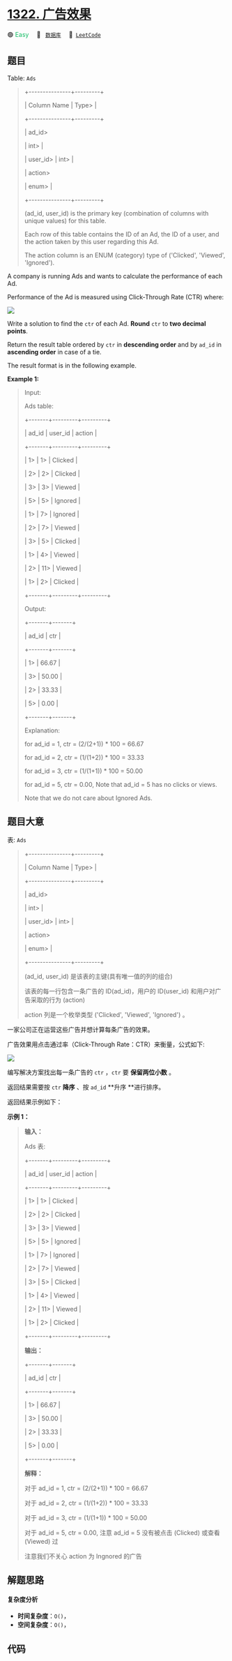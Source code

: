 # [1322. 广告效果](https://leetcode.com/problems/ads-performance)

🟢 <font color=#15bd66>Easy</font>&emsp; 🔖&ensp; [`数据库`](/tag/database.md)&emsp; 🔗&ensp;[`LeetCode`](https://leetcode.com/problems/ads-performance)

## 题目

Table: `Ads`

> 
> 
> 
> 
> 
> +---------------+---------+
> 
> | Column Name   | Type> 
> |
> 
> +---------------+---------+
> 
> | ad_id> 
> > 
>  | int> 
>  |
> 
> | user_id> 
>    | int> 
>  |
> 
> | action> 
> > 
> | enum> 
> |
> 
> +---------------+---------+
> 
> (ad_id, user_id) is the primary key (combination of columns with unique values) for this table.
> 
> Each row of this table contains the ID of an Ad, the ID of a user, and the action taken by this user regarding this Ad.
> 
> The action column is an ENUM (category) type of ('Clicked', 'Viewed', 'Ignored').
> 
> 



A company is running Ads and wants to calculate the performance of each Ad.

Performance of the Ad is measured using Click-Through Rate (CTR) where:

![](https://fastly.jsdelivr.net/gh/doocs/leetcode@main/solution/1300-1399/1322.Ads%20Performance/images/sql1.png)

Write a solution to find the `ctr` of each Ad. **Round** `ctr` to **two
decimal points**.

Return the result table ordered by `ctr` in **descending order** and by
`ad_id` in **ascending order** in case of a tie.

The result format is in the following example.



**Example 1:**

> Input: 
> 
> Ads table:
> 
> +-------+---------+---------+
> 
> | ad_id | user_id | action  |
> 
> +-------+---------+---------+
> 
> | 1> 
>  | 1> 
>    | Clicked |
> 
> | 2> 
>  | 2> 
>    | Clicked |
> 
> | 3> 
>  | 3> 
>    | Viewed  |
> 
> | 5> 
>  | 5> 
>    | Ignored |
> 
> | 1> 
>  | 7> 
>    | Ignored |
> 
> | 2> 
>  | 7> 
>    | Viewed  |
> 
> | 3> 
>  | 5> 
>    | Clicked |
> 
> | 1> 
>  | 4> 
>    | Viewed  |
> 
> | 2> 
>  | 11> 
>   | Viewed  |
> 
> | 1> 
>  | 2> 
>    | Clicked |
> 
> +-------+---------+---------+
> 
> Output: 
> 
> +-------+-------+
> 
> | ad_id | ctr   |
> 
> +-------+-------+
> 
> | 1> 
>  | 66.67 |
> 
> | 3> 
>  | 50.00 |
> 
> | 2> 
>  | 33.33 |
> 
> | 5> 
>  | 0.00  |
> 
> +-------+-------+
> 
> Explanation: 
> 
> for ad_id = 1, ctr = (2/(2+1)) * 100 = 66.67
> 
> for ad_id = 2, ctr = (1/(1+2)) * 100 = 33.33
> 
> for ad_id = 3, ctr = (1/(1+1)) * 100 = 50.00
> 
> for ad_id = 5, ctr = 0.00, Note that ad_id = 5 has no clicks or views.
> 
> Note that we do not care about Ignored Ads.
> 
> 


## 题目大意

表: `Ads`

> 
> 
> 
> 
> 
> +---------------+---------+
> 
> | Column Name   | Type> 
> |
> 
> +---------------+---------+
> 
> | ad_id> 
> > 
>  | int> 
>  |
> 
> | user_id> 
>    | int> 
>  |
> 
> | action> 
> > 
> | enum> 
> |
> 
> +---------------+---------+
> 
> (ad_id, user_id) 是该表的主键(具有唯一值的列的组合)
> 
> 该表的每一行包含一条广告的 ID(ad_id)，用户的 ID(user_id) 和用户对广告采取的行为 (action)
> 
> action 列是一个枚举类型 ('Clicked', 'Viewed', 'Ignored') 。
> 
> 



一家公司正在运营这些广告并想计算每条广告的效果。

广告效果用点击通过率（Click-Through Rate：CTR）来衡量，公式如下:

![](https://fastly.jsdelivr.net/gh/doocs/leetcode@main/solution/1300-1399/1322.Ads%20Performance/images/sql1.png)

编写解决方案找出每一条广告的 `ctr` ，`ctr` 要 **保留两位小数** 。

返回结果需要按 `ctr` **降序** 、按 `ad_id` **升序  **进行排序。

返回结果示例如下：



**示例 1：**

> 
> 
> 
> 
> 
> **输入：**
> 
> Ads 表:
> 
> +-------+---------+---------+
> 
> | ad_id | user_id | action  |
> 
> +-------+---------+---------+
> 
> | 1> 
>  | 1> 
>    | Clicked |
> 
> | 2> 
>  | 2> 
>    | Clicked |
> 
> | 3> 
>  | 3> 
>    | Viewed  |
> 
> | 5> 
>  | 5> 
>    | Ignored |
> 
> | 1> 
>  | 7> 
>    | Ignored |
> 
> | 2> 
>  | 7> 
>    | Viewed  |
> 
> | 3> 
>  | 5> 
>    | Clicked |
> 
> | 1> 
>  | 4> 
>    | Viewed  |
> 
> | 2> 
>  | 11> 
>   | Viewed  |
> 
> | 1> 
>  | 2> 
>    | Clicked |
> 
> +-------+---------+---------+
> 
> **输出：**
> 
> +-------+-------+
> 
> | ad_id | ctr   |
> 
> +-------+-------+
> 
> | 1> 
>  | 66.67 |
> 
> | 3> 
>  | 50.00 |
> 
> | 2> 
>  | 33.33 |
> 
> | 5> 
>  | 0.00  |
> 
> +-------+-------+
> 
> **解释：**
> 
> 对于 ad_id = 1, ctr = (2/(2+1)) * 100 = 66.67
> 
> 对于 ad_id = 2, ctr = (1/(1+2)) * 100 = 33.33
> 
> 对于 ad_id = 3, ctr = (1/(1+1)) * 100 = 50.00
> 
> 对于 ad_id = 5, ctr = 0.00, 注意 ad_id = 5 没有被点击 (Clicked) 或查看 (Viewed) 过
> 
> 注意我们不关心 action 为 Ingnored 的广告
> 
> 


## 解题思路

#### 复杂度分析

- **时间复杂度**：`O()`，
- **空间复杂度**：`O()`，

## 代码

```javascript

```